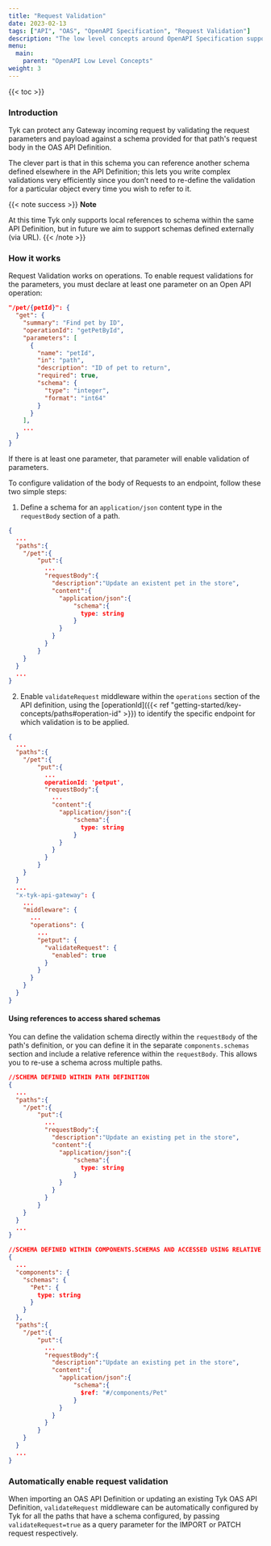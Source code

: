 ```yaml
---
title: "Request Validation"
date: 2023-02-13
tags: ["API", "OAS", "OpenAPI Specification", "Request Validation"]
description: "The low level concepts around OpenAPI Specification support in Tyk"
menu:
  main:
    parent: "OpenAPI Low Level Concepts"
weight: 3
---
```


{{< toc >}}

### Introduction

Tyk can protect any Gateway incoming request by validating the request
parameters and payload against a schema provided for that path's request
body in the OAS API Definition.

The clever part is that in this schema you can reference another schema defined elsewhere in the API Definition; this lets you write complex validations very efficiently since you don’t need to re-define the validation for a particular object every time you wish to refer to it.

{{< note success >}}
**Note**  

At this time Tyk only supports local references to schema within the same API Definition, but in future we aim to support schemas defined externally (via URL).
{{< /note >}}

### How it works

Request Validation works on operations. To enable request validations for
the parameters, you must declare at least one parameter on an Open API
operation:

```json
"/pet/{petId}": {
  "get": {
    "summary": "Find pet by ID",
    "operationId": "getPetById",
    "parameters": [
      {
        "name": "petId",
        "in": "path",
        "description": "ID of pet to return",
        "required": true,
        "schema": {
          "type": "integer",
          "format": "int64"
        }
      }
    ],
    ...
  }
}    
```

If there is at least one parameter, that parameter will enable validation
of parameters.

To configure validation of the body of Requests to an endpoint, follow these two simple steps:

1. Define a schema for an `application/json` content type in the `requestBody` section of a path.

```json
{
  ...
  "paths":{
    "/pet":{
        "put":{
          ...
          "requestBody":{
            "description":"Update an existent pet in the store",
            "content":{
              "application/json":{
                  "schema":{
                    type: string
                  }
              }
            }
          }
        }
    }
  }
  ...
}
```

2. Enable `validateRequest` middleware within the `operations` section of the API definition, using the [operationId]({{< ref "getting-started/key-concepts/paths#operation-id" >}}) to identify the specific endpoint for which validation is to be applied.

```json
{
  ...
  "paths":{
    "/pet":{
        "put":{
          ...
          operationId: 'petput',
          "requestBody":{
            ...
            "content":{
              "application/json":{
                  "schema":{
                    type: string
                  }
              }
            }
          }
        }
    }
  }
  ...
  "x-tyk-api-gateway": {
    ...
    "middleware": {
      ...
      "operations": {
        ...
        "petput": {
          "validateRequest": {
            "enabled": true  
          }
        }
      }
    }
  }
}
```

#### Using references to access shared schemas

You can define the validation schema directly within the `requestBody` of the path's definition, or you can define it in the separate `components.schemas` section and include a relative reference within the `requestBody`. This allows you to re-use a schema across multiple paths.


```json
//SCHEMA DEFINED WITHIN PATH DEFINITION
{
  ...
  "paths":{
    "/pet":{
        "put":{
          ...
          "requestBody":{
            "description":"Update an existing pet in the store",
            "content":{
              "application/json":{
                  "schema":{
                    type: string
                  }
              }
            }
          }
        }
    }
  }
  ...
}

//SCHEMA DEFINED WITHIN COMPONENTS.SCHEMAS AND ACCESSED USING RELATIVE REFERENCE
{
  ...
  "components": {
    "schemas": {
      "Pet": {
        type: string
      }
    }
  },
  "paths":{
    "/pet":{
        "put":{
          ...
          "requestBody":{
            "description":"Update an existing pet in the store",
            "content":{
              "application/json":{
                  "schema":{
                    $ref: "#/components/Pet"
                  }
              }
            }
          }
        }
    }
  }
  ...
}
```

### Automatically enable request validation

When importing an OAS API Definition or updating an existing Tyk OAS API
Definition, `validateRequest` middleware can be automatically configured
by Tyk for all the paths that have a schema configured, by passing
`validateRequest=true` as a query parameter for the IMPORT or PATCH request respectively.
